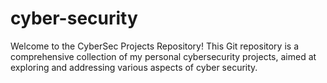# cyber-security
Welcome to the CyberSec Projects Repository! This Git repository is a comprehensive collection of my personal cybersecurity projects, aimed at exploring and addressing various aspects of cyber security.
